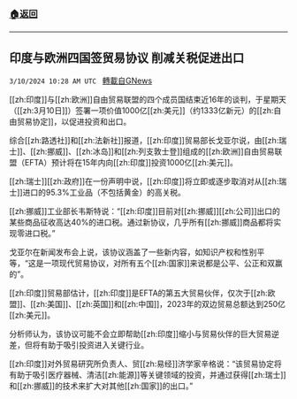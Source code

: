 ###  [:house:返回](README.md)
---


## 印度与欧洲四国签贸易协议 削减关税促进出口
`3/10/2024 10:28 AM UTC ` [轉載自GNews](https://gnews.org/articles/2381558)

[[zh:印度]]与[[zh:欧洲]]自由贸易联盟的四个成员国结束近16年的谈判，于星期天（[[zh:3月10日]]）签署一项价值1000亿[[zh:美元]]（约1333亿新元）的[[zh:自由贸易协定]]，以促进投资和出口。

综合[[zh:路透社]]和[[zh:法新社]]报道，[[zh:印度]]贸易部长戈亚尔说，由[[zh:瑞士]]、[[zh:挪威]]、[[zh:冰岛]]和[[zh:列支敦士登]]组成的[[zh:欧洲]]自由贸易联盟（EFTA）预计将在15年内向[[zh:印度]]投资1000亿[[zh:美元]]。

[[zh:瑞士]][[zh:政府]]在一份声明中说，[[zh:印度]]将立即或逐步取消对从[[zh:瑞士]]进口的95.3%工业品（不包括黄金）的高关税。

[[zh:挪威]]工业部长韦斯特说：“[[zh:印度]]目前对[[zh:挪威]][[zh:公司]]出口的某些商品征收高达40%的进口税。通过新协议，几乎所有[[zh:挪威]]商品都将实现零进口税。”

戈亚尔在新闻发布会上说，该协议涵盖了一些新内容，如知识产权和性别平等，“这是一项现代贸易协议，对所有五个[[zh:国家]]来说都是公平、公正和双赢的”。

[[zh:印度]]贸易部估计，[[zh:印度]]是EFTA的第五大贸易伙伴，仅次于[[zh:欧盟]]、[[zh:美国]]、[[zh:英国]]和[[zh:中国]]，2023年的双边贸易总额达到250亿[[zh:美元]]。

分析师认为，该协议可能不会立即帮助[[zh:印度]]缩小与贸易伙伴的巨大贸易逆差，但将有助于吸引投资进入关键行业。

[[zh:印度]]对外贸易研究所负责人、贸[[zh:易经]]济学家辛格说：“该贸易协定将有助于吸引医疗器械、清洁[[zh:能源]]等关键领域的投资，并通过获得[[zh:瑞士]]和[[zh:挪威]]的技术来扩大对其他[[zh:国家]]的出口。”
